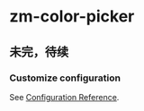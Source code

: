# zm-color-picker

## 未完，待续

### Customize configuration
See [Configuration Reference](https://cli.vuejs.org/config/).
